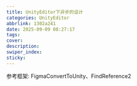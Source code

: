 ```yaml
---
title: UnityEditor下异步的设计
categories: UnityEditor
abbrlink: 1302a241
date: 2025-09-09 08:27:17
tags:
cover:
description:
swiper_index:
sticky:
---
```



参考框架: FigmaConvertToUnity、FindReference2

